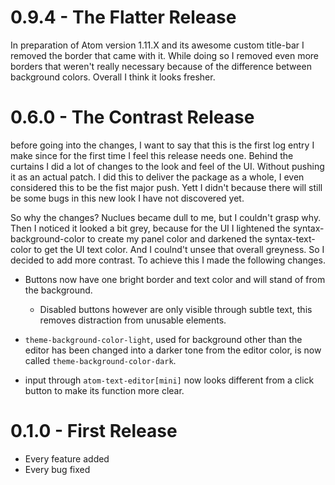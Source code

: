 # 0.9.4 - The Flatter Release

In preparation of Atom version 1.11.X and its awesome custom title-bar I removed the border that came with it. While doing so I removed even more borders that weren't really necessary because of the difference between background colors. Overall I think it looks fresher.

# 0.6.0 - The Contrast Release

before going into the changes, I want to say that this is the first log entry I make since for the first time I feel this release needs one. Behind the curtains I did a lot of changes to the look and feel of the UI. Without pushing it as an actual patch. I did this to deliver the package as a whole, I even considered this to be the fist major push. Yett I didn't because there will still be some bugs in this new look I have not discovered yet.

So why the changes? Nuclues became dull to me, but I couldn't grasp why. Then I noticed it looked a bit grey, because for the UI I lightened the syntax-background-color to create my panel color and darkened the syntax-text-color to get the UI text color. And I coulnd't unsee that overall greyness. So I decided to add more contrast. To achieve this I made the following changes.

- Buttons now have one bright border and text color and will stand of from the background.

  - Disabled buttons however are only visible through subtle text, this removes distraction from unusable elements.

- `theme-background-color-light`, used for background other than the editor has been changed into a darker tone from the editor color, is now called `theme-background-color-dark`.
- input through `atom-text-editor[mini]` now looks different from a click button to make its function more clear.

# 0.1.0 - First Release

- Every feature added
- Every bug fixed
